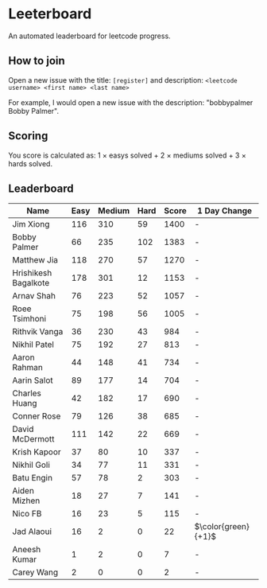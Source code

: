 # Leeterboard

An automated leaderboard for leetcode progress.

## How to join

Open a new issue with the title: `[register]` and description:
`<leetcode username> <first name> <last name>`

For example, I would open a new issue with the description: "bobbypalmer Bobby Palmer".

## Scoring

You score is calculated as:
1 $\times$ easys solved + 2 $\times$ mediums solved + 3 $\times$ hards solved.

## Leaderboard
| Name | Easy | Medium | Hard | Score | 1 Day Change |
| --- | --- | --- | --- | --- | --- |
| Jim Xiong | 116 | 310 | 59 | 1400 | - |
| Bobby Palmer | 66 | 235 | 102 | 1383 | - |
| Matthew Jia | 118 | 270 | 57 | 1270 | - |
| Hrishikesh Bagalkote | 178 | 301 | 12 | 1153 | - |
| Arnav Shah | 76 | 223 | 52 | 1057 | - |
| Roee Tsimhoni | 75 | 198 | 56 | 1005 | - |
| Rithvik Vanga | 36 | 230 | 43 | 984 | - |
| Nikhil Patel | 75 | 192 | 27 | 813 | - |
| Aaron Rahman | 44 | 148 | 41 | 734 | - |
| Aarin Salot | 89 | 177 | 14 | 704 | - |
| Charles Huang | 42 | 182 | 17 | 690 | - |
| Conner Rose | 79 | 126 | 38 | 685 | - |
| David McDermott | 111 | 142 | 22 | 669 | - |
| Krish Kapoor | 37 | 80 | 10 | 337 | - |
| Nikhil Goli | 34 | 77 | 11 | 331 | - |
| Batu Engin | 57 | 78 | 2 | 303 | - |
| Aiden Mizhen | 18 | 27 | 7 | 141 | - |
| Nico FB | 16 | 23 | 5 | 115 | - |
| Jad Alaoui | 16 | 2 | 0 | 22 | $\color{green}{+1}$ |
| Aneesh Kumar | 1 | 2 | 0 | 7 | - |
| Carey Wang | 2 | 0 | 0 | 2 | - |

